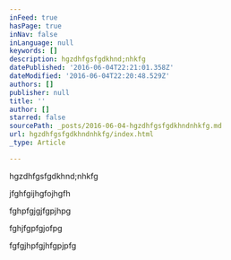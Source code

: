 ```yaml
---
inFeed: true
hasPage: true
inNav: false
inLanguage: null
keywords: []
description: hgzdhfgsfgdkhnd;nhkfg
datePublished: '2016-06-04T22:21:01.358Z'
dateModified: '2016-06-04T22:20:48.529Z'
authors: []
publisher: null
title: ''
author: []
starred: false
sourcePath: _posts/2016-06-04-hgzdhfgsfgdkhndnhkfg.md
url: hgzdhfgsfgdkhndnhkfg/index.html
_type: Article

---
```

hgzdhfgsfgdkhnd;nhkfg

jfghfgijhgfojhgfh

fghpfgjgjfgpjhpg

fghjfgpfgjofpg

fgfgjhpfgjhfgpjpfg